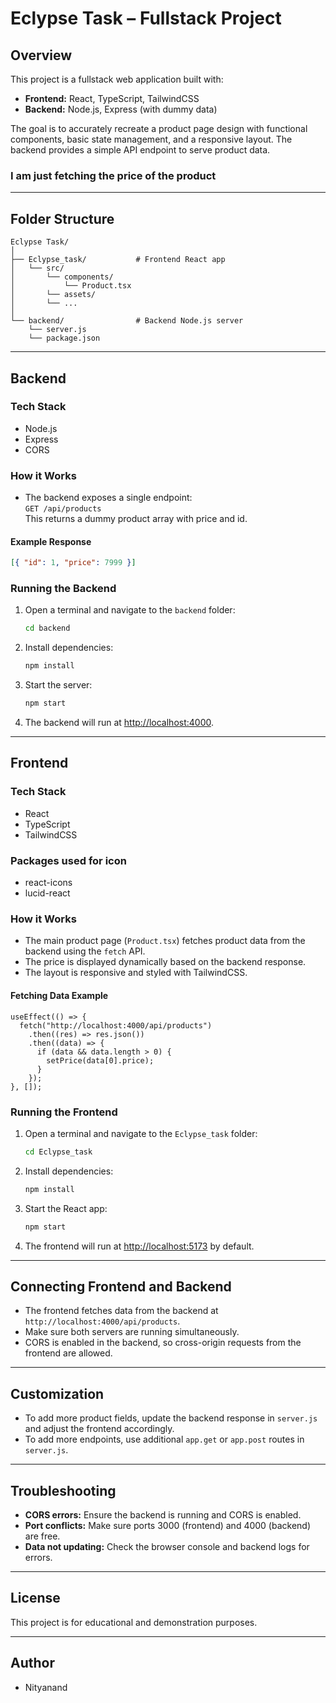 # Eclypse Task – Fullstack Project

## Overview

This project is a fullstack web application built with:

- **Frontend:** React, TypeScript, TailwindCSS
- **Backend:** Node.js, Express (with dummy data)

The goal is to accurately recreate a product page design with functional components, basic state management, and a responsive layout. The backend provides a simple API endpoint to serve product data.

### I am just fetching the price of the product

---

## Folder Structure

```
Eclypse Task/
│
├── Eclypse_task/           # Frontend React app
│   └── src/
│       └── components/
│           └── Product.tsx
│       └── assets/
│       └── ...
│
└── backend/                # Backend Node.js server
    └── server.js
    └── package.json
```

---

## Backend

### Tech Stack

- Node.js
- Express
- CORS

### How it Works

- The backend exposes a single endpoint:  
  `GET /api/products`  
  This returns a dummy product array with price and id.

#### Example Response

```json
[{ "id": 1, "price": 7999 }]
```

### Running the Backend

1. Open a terminal and navigate to the `backend` folder:
   ```sh
   cd backend
   ```
2. Install dependencies:
   ```sh
   npm install
   ```
3. Start the server:
   ```sh
   npm start
   ```
4. The backend will run at [http://localhost:4000](http://localhost:4000).

---

## Frontend

### Tech Stack

- React
- TypeScript
- TailwindCSS

### Packages used for icon

- react-icons
- lucid-react

### How it Works

- The main product page (`Product.tsx`) fetches product data from the backend using the `fetch` API.
- The price is displayed dynamically based on the backend response.
- The layout is responsive and styled with TailwindCSS.

#### Fetching Data Example

```tsx
useEffect(() => {
  fetch("http://localhost:4000/api/products")
    .then((res) => res.json())
    .then((data) => {
      if (data && data.length > 0) {
        setPrice(data[0].price);
      }
    });
}, []);
```

### Running the Frontend

1. Open a terminal and navigate to the `Eclypse_task` folder:
   ```sh
   cd Eclypse_task
   ```
2. Install dependencies:
   ```sh
   npm install
   ```
3. Start the React app:
   ```sh
   npm start
   ```
4. The frontend will run at [http://localhost:5173](http://localhost:5173) by default.

---

## Connecting Frontend and Backend

- The frontend fetches data from the backend at `http://localhost:4000/api/products`.
- Make sure both servers are running simultaneously.
- CORS is enabled in the backend, so cross-origin requests from the frontend are allowed.

---

## Customization

- To add more product fields, update the backend response in `server.js` and adjust the frontend accordingly.
- To add more endpoints, use additional `app.get` or `app.post` routes in `server.js`.

---

## Troubleshooting

- **CORS errors:** Ensure the backend is running and CORS is enabled.
- **Port conflicts:** Make sure ports 3000 (frontend) and 4000 (backend) are free.
- **Data not updating:** Check the browser console and backend logs for errors.

---

## License

This project is for educational and demonstration purposes.

---

## Author

- Nityanand 
